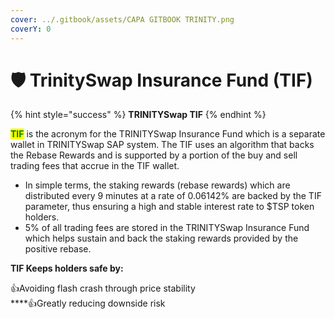```yaml
---
cover: ../.gitbook/assets/CAPA GITBOOK TRINITY.png
coverY: 0
---
```


# 🛡 TrinitySwap Insurance Fund (TIF)

{% hint style="success" %}
**TRINITYSwap TIF**
{% endhint %}

<mark style="color:green;">**TIF**</mark> is the acronym for the TRINITYSwap Insurance Fund which is a separate wallet in TRINITYSwap SAP system. The TIF uses an algorithm that backs the Rebase Rewards and is supported by a portion of the buy and sell trading fees that accrue in the TIF wallet.

* In simple terms, the staking rewards (rebase rewards) which are distributed every 9 minutes at a rate of 0.06142% are backed by the TIF parameter, thus ensuring a high and stable interest rate to $TSP token holders.
* 5% of all trading fees are stored in the TRINITYSwap Insurance Fund which helps sustain and back the staking rewards provided by the positive rebase.

**TIF Keeps holders safe by:**

:thumbsup:Avoiding flash crash through price stability\
****:thumbsup:Greatly reducing downside risk
